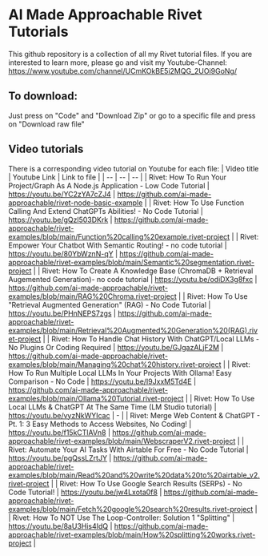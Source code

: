 # AI Made Approachable Rivet Tutorials
This github repository is a collection of all my Rivet tutorial files. If you are interested to learn more, please go and visit my Youtube-Channel: https://www.youtube.com/channel/UCmKOkBE5i2MQG_2UOi9GoNg/

## To download:
Just press on "Code" and "Download Zip" or go to a specific file and press on "Download raw file"

## Video tutorials
There is a corresponding video tutorial on Youtube for each file:
| Video title | Youtube Link | Link to file |
| -- | -- | -- |
| Rivet: How To Run Your Project/Graph As A Node.js Application - Low Code Tutorial | https://youtu.be/YC2zYA7cZJ4 | https://github.com/ai-made-approachable/rivet-node-basic-example |
| Rivet: How To Use Function Calling And Extend ChatGPTs Abilities! - No Code Tutorial | https://youtu.be/gQzl503DKrk | https://github.com/ai-made-approachable/rivet-examples/blob/main/Function%20calling%20example.rivet-project |
| Rivet: Empower Your Chatbot With Semantic Routing! - no code tutorial | https://youtu.be/80YbWznN-qY | https://github.com/ai-made-approachable/rivet-examples/blob/main/Semantic%20segmentation.rivet-project |
| Rivet: How To Create A Knowledge Base (ChromaDB + Retrieval Augemented Generation)- no code tutorial | https://youtu.be/odiDX3g8fxc | https://github.com/ai-made-approachable/rivet-examples/blob/main/RAG%20Chroma.rivet-project |
| Rivet: How To Use "Retrieval Augmented Generation" (RAG) - No Code Tutorial | https://youtu.be/PHnNEPS7zgs | https://github.com/ai-made-approachable/rivet-examples/blob/main/Retrieval%20Augmented%20Generation%20(RAG).rivet-project |
| Rivet: How To Handle Chat History With ChatGPT/Local LLMs - No Plugins Or Coding Required | https://youtu.be/GJgazALjF2M | https://github.com/ai-made-approachable/rivet-examples/blob/main/Managing%20chat%20history.rivet-project |
| Rivet: How To Run Multiple Local LLMs In Your Projects With Ollama! Easy Comparison - No Code | https://youtu.be/I9JxxM5Td4E | https://github.com/ai-made-approachable/rivet-examples/blob/main/Ollama%20Tutorial.rivet-project |
| Rivet: How To Use Local LLMs & ChatGPT At The Same Time (LM Studio tutorial) | https://youtu.be/vyzNkWYIcac | - |
| Rivet: Merge Web Content & ChatGPT - Pt. 1: 3 Easy Methods to Access Websites, No Coding! | https://youtu.be/f15kCTlAVn8 | https://github.com/ai-made-approachable/rivet-examples/blob/main/WebscraperV2.rivet-project |
| Rivet: Automate Your AI Tasks With Airtable For Free - No Code Tutorial | https://youtu.be/pgQssLZrtJY | https://github.com/ai-made-approachable/rivet-examples/blob/main/Read%20and%20write%20data%20to%20airtable_v2.rivet-project |
| Rivet: How To Use Google Search Results (SERPs) - No Code Tutorial! | https://youtu.be/jw4Lxota0f8 | https://github.com/ai-made-approachable/rivet-examples/blob/main/Fetch%20google%20search%20results.rivet-project |
| Rivet: How To NOT Use The Loop-Controller: Solution 1 "Splitting" | https://youtu.be/8aU3His4IdQ | https://github.com/ai-made-approachable/rivet-examples/blob/main/How%20splitting%20works.rivet-project |
